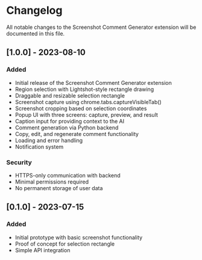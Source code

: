 # Changelog

All notable changes to the Screenshot Comment Generator extension will be documented in this file.

## [1.0.0] - 2023-08-10

### Added
- Initial release of the Screenshot Comment Generator extension
- Region selection with Lightshot-style rectangle drawing
- Draggable and resizable selection rectangle
- Screenshot capture using chrome.tabs.captureVisibleTab()
- Screenshot cropping based on selection coordinates
- Popup UI with three screens: capture, preview, and result
- Caption input for providing context to the AI
- Comment generation via Python backend
- Copy, edit, and regenerate comment functionality
- Loading and error handling
- Notification system

### Security
- HTTPS-only communication with backend
- Minimal permissions required
- No permanent storage of user data

## [0.1.0] - 2023-07-15

### Added
- Initial prototype with basic screenshot functionality
- Proof of concept for selection rectangle
- Simple API integration 
